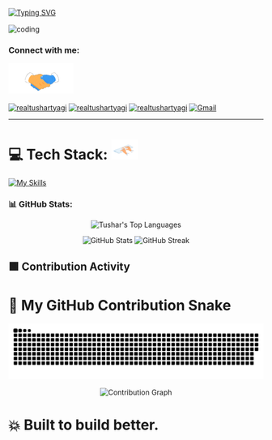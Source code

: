 [![Typing SVG](https://readme-typing-svg.demolab.com?font=Fira+Code&weight=600&size=24&pause=1000&color=FF4500&center=true&vCenter=true&width=600&lines=Hey+there+👋+I'm+Tushar+Tyagi;Full+Stack+Developer+💻;Always+Learning+New+Things+🚀;Let's+Build+Something+Amazing+✨)](https://git.io/typing-svg)



<img align="center" alt="coding" width="300" height="300" src="https://media1.giphy.com/media/v1.Y2lkPTc5MGI3NjExb2wwc3I3aGExcXpwdWI2NHBvcmtzZnpmemV3aXd5bnE4eGVuNDVzMyZlcD12MV9pbnRlcm5hbF9naWZfYnlfaWQmY3Q9Zw/OumCa12QC9CIvBe2c1/giphy.gif">

 <h3 align="left">Connect with me:</h3> <img src="https://github.com/ravinder-chadha/ravinder-chadha/blob/master/assets/Handshake.gif?raw=true" height="60px" style="max-width:100%;">
<p align="left">
<a href="https://twitter.com/realtushartyagi" target="blank"><img align="center" src="https://raw.githubusercontent.com/rahuldkjain/github-profile-readme-generator/master/src/images/icons/Social/twitter.svg" alt="realtushartyagi" height="30" width="40" /></a>
<a href="https://linkedin.com/in/realtushartyagi" target="blank"><img align="center" src="https://raw.githubusercontent.com/rahuldkjain/github-profile-readme-generator/master/src/images/icons/Social/linked-in-alt.svg" alt="realtushartyagi" height="30" width="40" /></a>
<a href="https://instagram.com/realtushartyagi" target="blank"><img align="center" src="https://raw.githubusercontent.com/rahuldkjain/github-profile-readme-generator/master/src/images/icons/Social/instagram.svg" alt="realtushartyagi" height="30" width="40" /></a>
<a href="mailto:tushartyagi7575@gmail.com" target="_blank" rel="noopener noreferrer">
    <img align="center" src="https://img.icons8.com/ios-glyphs/48/D14836/gmail.png" title="Gmail" alt="Gmail"/>
  </a>
</p>

___
# 💻 Tech Stack:    <img src="https://github.com/ravinder-chadha/ravinder-chadha/blob/master/assets/typing.gif?raw=true" height="40px" style="max-width:100%;">
[![My Skills](https://skillicons.dev/icons?i=c,cpp,html,css,tailwind,bootstrap,java,javascript,typescript,nodejs,react,redux,nextjs,express,flask,postgres,mysql,mongodb,firebase,aws,materialui,nginx,vercel,netlify,docker,materialui,figma,threejs,python,postman,ux)](https://skillicons.dev)

### 📊 **GitHub Stats:**

<div align="center">
  <img src="https://github-readme-stats.vercel.app/api/top-langs/?username=realtushartyagi&layout=compact&theme=radical&hide_border=true" alt="Tushar's Top Languages" />
</div>



<div align="center">

 
  <img 
       src="https://github-readme-stats.vercel.app/api?username=realtushartyagi&show_icons=true&theme=transparent&hide_border=true&count_private=true" 
       alt="GitHub Stats" 
       width="400" />  <img 
       src="https://streak-stats.demolab.com?user=realtushartyagi&theme=dark&hide_border=true&background=00000000&fire=ffd500&ring=ff960d&stroke=F6C819&currStreakNum=ff7a0d&sideNums=ff7a0d&currStreakLabel=F6C819&sideLabels=F6C819&dates=F6C819" 
       alt="GitHub Streak" 
       width="400" />

</div>


## 🟩 Contribution Activity




# 🐍 My GitHub Contribution Snake
![snake gif](https://github.com/realtushartyagi/realtushartyagi/blob/output/github-snake-dark.svg)







<p align="center">
  <!-- Custom Contribution Bar (15 squares, latest on the right) -->
  <img src="https://github-readme-activity-graph.vercel.app/graph?username=realtushartyagi&theme=react-dark&hide_border=true&area=true" alt="Contribution Graph" />
</p>


# 💥 Built to build better.

